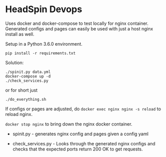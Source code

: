 # HeadSpin Devops

Uses docker and docker-compose to test locally for nginx container.  Generated configs and pages can easily be used with just a host nginx install as well.

Setup in a Python 3.6.0 environment.
````shell
pip install -r requirements.txt
````

Solution:

````shell
./spinit.py data.yml
docker-compose up -d
./check_services.py
````

or for short just 

````shell
./do_everything.sh
````

If configs or pages are adjusted, do `docker exec nginx nginx -s reload` to reload nginx.

`docker stop nginx` to bring down the nginx docker container.

+ spinit.py - generates nginx config and pages given a config yaml

+ check_services.py - Looks through the generated nginx configs and checks that the expected ports return 200 OK to get requests.